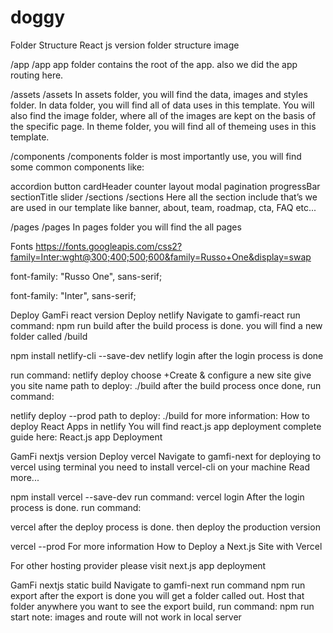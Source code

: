 # doggy
 
Folder Structure
React js version folder structure
image

/app
/app app folder contains the root of the app. also we did the app routing here.

/assets
/assets In assets folder, you will find the data, images and styles folder. In data folder, you will find all of data uses in this template. You will also find the image folder, where all of the images are kept on the basis of the specific page. In theme folder, you will find all of themeing uses in this template.

/components
/components folder is most importantly use, you will find some common components like:

accordion
button
cardHeader
counter
layout
modal
pagination
progressBar
sectionTitle
slider
/sections
/sections Here all the section include that’s we are used in our template like banner, about, team, roadmap, cta, FAQ etc...

/pages
/pages In pages folder you will find the all pages


Fonts
https://fonts.googleapis.com/css2?family=Inter:wght@300;400;500;600&family=Russo+One&display=swap

font-family: "Russo One", sans-serif;

font-family: "Inter", sans-serif;


Deploy
GamFi react version Deploy
netlify
Navigate to gamfi-react
run command:
npm run build
after the build process is done. you will find a new folder called /build

npm install netlify-cli --save-dev
netlify login
after the login process is done

run command: netlify deploy
choose +Create & configure a new site
give you site name
path to deploy: ./build
after the build process once done, run command:

netlify deploy --prod
path to deploy: ./build
for more information: How to deploy React Apps in netlify
You will find react.js app deployment complete guide here: React.js app Deployment

GamFi nextjs version Deploy
vercel
Navigate to gamfi-next
for deploying to vercel using terminal you need to install vercel-cli on your machine Read more...

npm install vercel --save-dev
run command:
vercel login
After the login process is done. run command:

vercel
after the deploy process is done. then deploy the production version

vercel --prod
For more information How to Deploy a Next.js Site with Vercel

For other hosting provider please visit next.js app deployment

GamFi nextjs static build
Navigate to gamfi-next
run command npm run export
after the export is done you will get a folder called out. Host that folder anywhere you want
to see the export build, run command: npm run start
note: images and route will not work in local server
